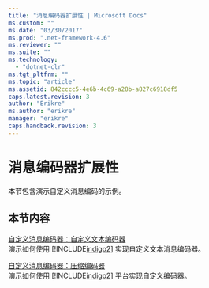```yaml
---
title: "消息编码器扩展性 | Microsoft Docs"
ms.custom: ""
ms.date: "03/30/2017"
ms.prod: ".net-framework-4.6"
ms.reviewer: ""
ms.suite: ""
ms.technology: 
  - "dotnet-clr"
ms.tgt_pltfrm: ""
ms.topic: "article"
ms.assetid: 842cccc5-4e6b-4c69-a28b-a827c6918df5
caps.latest.revision: 3
author: "Erikre"
ms.author: "erikre"
manager: "erikre"
caps.handback.revision: 3
---
```

# 消息编码器扩展性
本节包含演示自定义消息编码的示例。  
  
## 本节内容  
 [自定义消息编码器：自定义文本编码器](../../../../docs/framework/wcf/samples/custom-message-encoder-custom-text-encoder.md)  
 演示如何使用 [!INCLUDE[indigo2](../../../../includes/indigo2-md.md)] 实现自定义文本消息编码器。  
  
 [自定义消息编码器：压缩编码器](../../../../docs/framework/wcf/samples/custom-message-encoder-compression-encoder.md)  
 演示如何使用 [!INCLUDE[indigo2](../../../../includes/indigo2-md.md)] 平台实现自定义编码器。